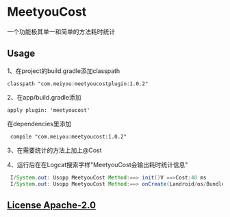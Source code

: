 # MeetyouCost

一个功能极其单一和简单的方法耗时统计

## Usage

1、在project的build.gradle添加classpath

	classpath "com.meiyou:meetyoucostplugin:1.0.2"

2、在app/build.gradle添加

	apply plugin: 'meetyoucost'

在dependencies里添加

	 compile "com.meiyou:meetyoucost:1.0.2"
	 
	 
3、在需要统计的方法上加上@Cost

4、运行后在在Logcat搜索字样"MeetyouCost会输出耗时统计信息"

```java
 I/System.out: Usopp MeetyouCost Method:==> init()V ==>Cost:48 ms
 I/System.out: Usopp MeetyouCost Method:==> onCreate(Landroid/os/Bundle;)V ==>Cost:138 ms
```

## [License Apache-2.0](LICENSE)